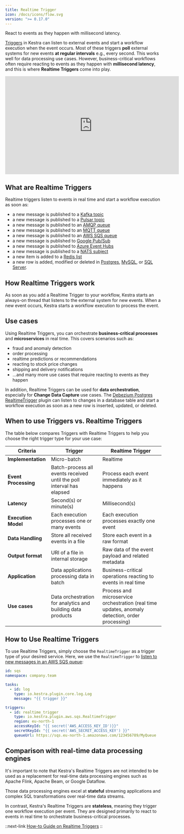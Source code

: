 ```yaml
---
title: Realtime Trigger
icon: /docs/icons/flow.svg
version: ">= 0.17.0"
---
```


React to events as they happen with millisecond latency.

[Triggers](./index.md) in Kestra can listen to external events and start a workflow execution when the event occurs. Most of these triggers **poll** external systems for new events **at regular intervals** e.g., every second. This works well for data processing use cases. However, business-critical workflows often require reacting to events as they happen with **millisecond latency**, and this is where **Realtime Triggers** come into play.

<div class="video-container">
    <iframe width="560" height="315" src="https://www.youtube.com/embed/bLzk4dKc95g?si=To23PJ0Ags7Mtb7f" title="YouTube video player" frameborder="0" allow="accelerometer; autoplay; clipboard-write; encrypted-media; gyroscope; picture-in-picture; web-share" referrerpolicy="strict-origin-when-cross-origin" allowfullscreen></iframe>
</div>

## What are Realtime Triggers

Realtime triggers listen to events in real time and start a workflow execution as soon as:
- a new message is published to a [Kafka topic](/plugins/plugin-kafka/io.kestra.plugin.kafka.realtimetrigger)
- a new message is published to a [Pulsar topic](/plugins/plugin-pulsar/io.kestra.plugin.pulsar.realtimetrigger)
- a new message is published to an [AMQP queue](/plugins/plugin-amqp/io.kestra.plugin.amqp.realtimetrigger)
- a new message is published to an [MQTT queue](/plugins/plugin-mqtt/io.kestra.plugin.mqtt.realtimetrigger)
- a new message is published to an [AWS SQS queue](/plugins/plugin-aws/sqs/io.kestra.plugin.aws.sqs.realtimetrigger)
- a new message is published to [Google Pub/Sub](/plugins/plugin-gcp/pubsub/io.kestra.plugin.gcp.pubsub.realtimetrigger)
- a new message is published to [Azure Event Hubs](/plugins/plugin-azure/eventhubs/io.kestra.plugin.azure.eventhubs.realtimetrigger)
- a new message is published to a [NATS subject](/plugins/plugin-nats/io.kestra.plugin.nats.realtimetrigger)
- a new item is added to a [Redis list](/plugins/plugin-redis/io.kestra.plugin.redis.realtimetriggerlist)
- a new row is added, modified or deleted in [Postgres](/plugins/plugin-debezium-postgres/io.kestra.plugin.debezium.postgres.realtimetrigger), [MySQL](/plugins/plugin-debezium-mysql/io.kestra.plugin.debezium.mysql.realtimetrigger), or [SQL Server](/plugins/plugin-debezium-sqlserver/io.kestra.plugin.debezium.sqlserver.realtimetrigger).

## How Realtime Triggers work

As soon as you add a Realtime Trigger to your workflow, Kestra starts an always-on thread that listens to the external system for new events. When a new event occurs, Kestra starts a workflow execution to process the event.

## Use cases

Using Realtime Triggers, you can orchestrate **business-critical processes** and **microservices** in real time. This covers scenarios such as:
- fraud and anomaly detection
- order processing
- realtime predictions or recommendations
- reacting to stock price changes
- shipping and delivery notifications
- ...and many more use cases that require reacting to events as they happen

In addition, Realtime Triggers can be used for **data orchestration**, especially for **Change Data Capture** use cases. The [Debezium Postgres RealtimeTrigger](/plugins/plugin-debezium-postgres/io.kestra.plugin.debezium.postgres.realtimetrigger) plugin can listen to changes in a database table and start a workflow execution as soon as a new row is inserted, updated, or deleted.

## When to use Triggers vs. Realtime Triggers

The table below compares Triggers with Realtime Triggers to help you choose the right trigger type for your use case:

| Criteria             | Trigger                                                               | Realtime Trigger                                                                                |
|----------------------|-----------------------------------------------------------------------|-------------------------------------------------------------------------------------------------|
| **Implementation**   | Micro-batch                                                           | Realtime                                                                                        |
| **Event Processing** | Batch-process all events received until the poll interval has elapsed | Process each event immediately as it happens                                                    |
| **Latency**          | Second(s) or minute(s)                                                | Millisecond(s)                                                                                  |
| **Execution Model**  | Each execution processes one or many events                           | Each execution processes exactly one event                                                      |
| **Data Handling**    | Store all received events in a file                                   | Store each event in a raw format                                                                |
| **Output format**    | URI of a file in internal storage                                     | Raw data of the event payload and related metadata                                              |
| **Application**      | Data applications processing data in batch                            | Business-critical operations reacting to events in real time                                    |
| **Use cases**        | Data orchestration for analytics and building data products           | Process and microservice orchestration (real time updates, anomaly detection, order processing) |


## How to Use Realtime Triggers

To use Realtime Triggers, simply choose the `RealtimeTrigger` as a trigger type of your desired service. Here, we use the `RealtimeTrigger` to [listen to new messages in an AWS SQS queue](https://youtu.be/bLzk4dKc95g):

```yaml
id: sqs
namespace: company.team

tasks:
  - id: log
    type: io.kestra.plugin.core.log.Log
    message: "{{ trigger }}"

triggers:
  - id: realtime_trigger
    type: io.kestra.plugin.aws.sqs.RealtimeTrigger
    region: eu-north-1
    accessKeyId: "{{ secret('AWS_ACCESS_KEY_ID')}}"
    secretKeyId: "{{ secret('AWS_SECRET_ACCESS_KEY') }}"
    queueUrl: https://sqs.eu-north-1.amazonaws.com/123456789/MyQueue
```

## Comparison with real-time data processing engines

It's important to note that Kestra's Realtime Triggers are not intended to be used as a replacement for real-time data processing engines such as Apache Flink, Apache Beam, or Google Dataflow.

Those data processing engines excel at **stateful** streaming applications and complex SQL transformations over real-time data streams.

In contrast, Kestra's Realtime Triggers are **stateless**, meaning they trigger one workflow execution per event. They are designed primarily to react to events in real time to orchestrate business-critical processes.

::next-link
[How-to Guide on Realtime Triggers](../../15.how-to-guides/realtime-triggers.md)
::